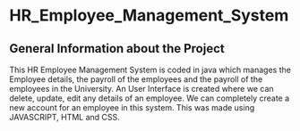 # HR_Employee_Management_System
## General Information about the Project
This HR Employee Management System is coded in java which manages the Employee details, the payroll of the employees and the payroll of the employees in the University. An User Interface is created where we can delete, update, edit any details of an employee. We can completely create a new account for an employee in this system. This was made using JAVASCRIPT, HTML and CSS.
